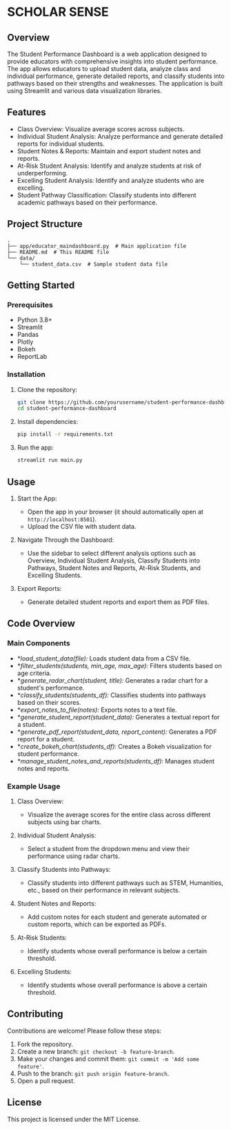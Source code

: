 
# SCHOLAR SENSE 

## Overview

The Student Performance Dashboard is a web application designed to provide educators with comprehensive insights into student performance. The app allows educators to upload student data, analyze class and individual performance, generate detailed reports, and classify students into pathways based on their strengths and weaknesses. The application is built using Streamlit and various data visualization libraries.

## Features

- Class Overview: Visualize average scores across subjects.
- Individual Student Analysis: Analyze performance and generate detailed reports for individual students.
- Student Notes & Reports: Maintain and export student notes and reports.
- At-Risk Student Analysis: Identify and analyze students at risk of underperforming.
- Excelling Student Analysis: Identify and analyze students who are excelling.
- Student Pathway Classification: Classify students into different academic pathways based on their performance.

## Project Structure

```
.
├── app/educator_maindashboard.py  # Main application file
├── README.md  # This README file
└── data/
    └── student_data.csv  # Sample student data file
```

## Getting Started

### Prerequisites

- Python 3.8+
- Streamlit
- Pandas
- Plotly
- Bokeh
- ReportLab

### Installation

1. Clone the repository:
    ```bash
    git clone https://github.com/yourusername/student-performance-dashboard.git
    cd student-performance-dashboard
    ```

2. Install dependencies:
    ```bash
    pip install -r requirements.txt
    ```

3. Run the app:
    ```bash
    streamlit run main.py
    ```

## Usage

1. Start the App:
    - Open the app in your browser (it should automatically open at `http://localhost:8501`).
    - Upload the CSV file with student data.
    
2. Navigate Through the Dashboard:
    - Use the sidebar to select different analysis options such as Overview, Individual Student Analysis, Classify Students into Pathways, Student Notes and Reports, At-Risk Students, and Excelling Students.

3. Export Reports:
    - Generate detailed student reports and export them as PDF files.

## Code Overview

### Main Components

- **load_student_data(file):* Loads student data from a CSV file.
- **filter_students(students, min_age, max_age):* Filters students based on age criteria.
- **generate_radar_chart(student, title):* Generates a radar chart for a student's performance.
- **classify_students(students_df):* Classifies students into pathways based on their scores.
- **export_notes_to_file(notes):* Exports notes to a text file.
- **generate_student_report(student_data):* Generates a textual report for a student.
- **generate_pdf_report(student_data, report_content):* Generates a PDF report for a student.
- **create_bokeh_chart(students_df):* Creates a Bokeh visualization for student performance.
- **manage_student_notes_and_reports(students_df):* Manages student notes and reports.

### Example Usage

1. Class Overview:
    - Visualize the average scores for the entire class across different subjects using bar charts.
    
2. Individual Student Analysis:
    - Select a student from the dropdown menu and view their performance using radar charts.

3. Classify Students into Pathways:
    - Classify students into different pathways such as STEM, Humanities, etc., based on their performance in relevant subjects.

4. Student Notes and Reports:
    - Add custom notes for each student and generate automated or custom reports, which can be exported as PDFs.

5. At-Risk Students:
    - Identify students whose overall performance is below a certain threshold.

6. Excelling Students:
    - Identify students whose overall performance is above a certain threshold.

## Contributing

Contributions are welcome! Please follow these steps:

1. Fork the repository.
2. Create a new branch: `git checkout -b feature-branch`.
3. Make your changes and commit them: `git commit -m 'Add some feature'`.
4. Push to the branch: `git push origin feature-branch`.
5. Open a pull request.

## License

This project is licensed under the MIT License.
